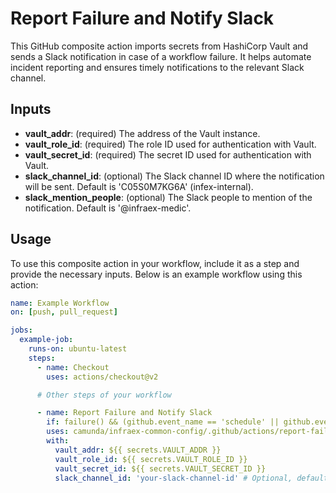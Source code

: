 # Report Failure and Notify Slack

This GitHub composite action imports secrets from HashiCorp Vault and sends a Slack notification in case of a workflow failure. 
It helps automate incident reporting and ensures timely notifications to the relevant Slack channel.

## Inputs

- **vault_addr**: (required) The address of the Vault instance.
- **vault_role_id**: (required) The role ID used for authentication with Vault.
- **vault_secret_id**: (required) The secret ID used for authentication with Vault.
- **slack_channel_id**: (optional) The Slack channel ID where the notification will be sent. Default is 'C05S0M7KG6A' (infex-internal).
- **slack_mention_people**: (optional) The Slack people to mention of the notification. Default is '@infraex-medic'.

## Usage

To use this composite action in your workflow, include it as a step and provide the necessary inputs. Below is an example workflow using this action:

```yaml
name: Example Workflow
on: [push, pull_request]

jobs:
  example-job:
    runs-on: ubuntu-latest
    steps:
      - name: Checkout
        uses: actions/checkout@v2

      # Other steps of your workflow

      - name: Report Failure and Notify Slack
        if: failure() && (github.event_name == 'schedule' || github.event_name == 'workflow_dispatch')
        uses: camunda/infraex-common-config/.github/actions/report-failure-on-slack@main
        with:
          vault_addr: ${{ secrets.VAULT_ADDR }}
          vault_role_id: ${{ secrets.VAULT_ROLE_ID }}
          vault_secret_id: ${{ secrets.VAULT_SECRET_ID }}
          slack_channel_id: 'your-slack-channel-id' # Optional, default is 'C05S0M7KG6A'
```